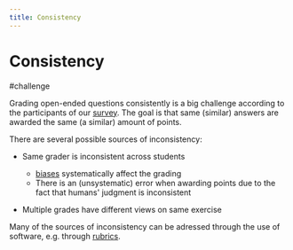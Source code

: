 ```yaml
---
title: Consistency
---
```


# Consistency

#challenge

Grading open-ended questions consistently is a big challenge according to the participants of our [survey](research/survey/Summary-of-Initial-Survey.md). The goal is that same (similar) answers are awarded the same (a similar) amount of points.

There are several possible sources of inconsistency:

- Same grader is inconsistent across students

  - [biases](research/challenges/biases/biases.md) systematically affect the grading
  - There is an (unsystematic) error when awarding points due to the fact that humans' judgment is inconsistent

- Multiple grades have different views on same exercise

Many of the sources of inconsistency can be adressed through the use of software, e.g. through [rubrics](research/features/definitions/rubrics.md).
